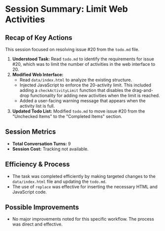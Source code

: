 # Session Summary: Limit Web Activities

## Recap of Key Actions
This session focused on resolving issue #20 from the `todo.md` file.

1.  **Understood Task:** Read `todo.md` to identify the requirements for issue #20, which was to limit the number of activities in the web interface to 20.
2.  **Modified Web Interface:**
    *   Read `data/index.html` to analyze the existing structure.
    *   Injected JavaScript to enforce the 20-activity limit. This included adding a `checkActivityLimit` function that disables the drag-and-drop functionality for adding new activities when the limit is reached.
    *   Added a user-facing warning message that appears when the activity list is full.
3.  **Updated Todo List:** Modified `todo.md` to move issue #20 from the "Unchecked Items" to the "Completed Items" section.

## Session Metrics
- **Total Conversation Turns:** 9
- **Session Cost:** Tracking not available.

## Efficiency & Process
- The task was completed efficiently by making targeted changes to the `data/index.html` file and updating the `todo.md`.
- The use of `replace` was effective for inserting the necessary HTML and JavaScript code.

## Possible Improvements
- No major improvements noted for this specific workflow. The process was direct and effective.
